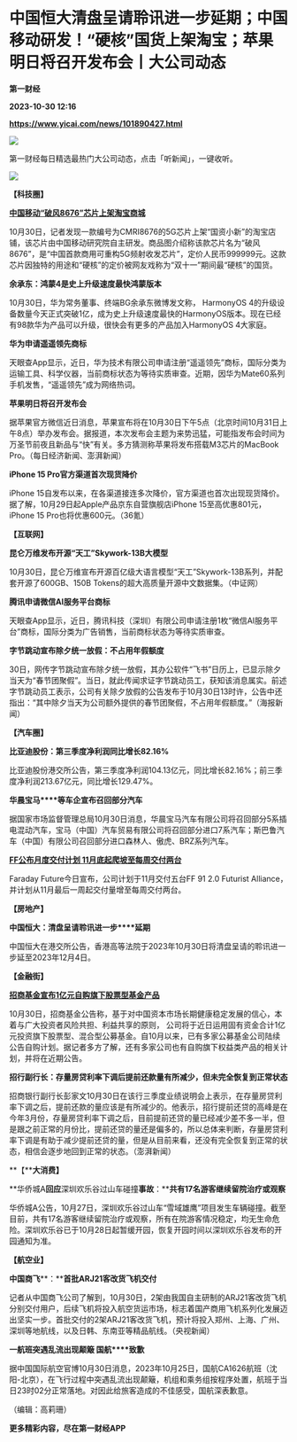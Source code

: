 # 中国恒大清盘呈请聆讯进一步延期；中国移动研发！“硬核”国货上架淘宝；苹果明日将召开发布会丨大公司动态
**第一财经**

**2023-10-30 12:16**

**https://www.yicai.com/news/101890427.html**

![](https://imgcdn.yicai.com/uppics/slides/2023/10/c75590305deacb1abf8f5848a1a08b29.jpg)

第一财经每日精选最热门大公司动态，点击「听新闻」，一键收听。

[![](https://imgcdn.yicai.com/uppics/images/2023/10/efb8c0b0ba11c6ea577d44ac00b78762.jpg)](https://m.vip.yicai.com/circle/1098134)

**【科技圈】**

[**中国移动“破风8676”芯片上架淘宝商城**](https://www.yicai.com/news/101889901.html)

10月30日，记者发现一款编号为CMRI8676的5G芯片上架“国资小新”的淘宝店铺，该芯片由中国移动研究院自主研发。商品图介绍称该款芯片名为“破风8676”，是“中国首款商用可重构5G频射收发芯片”，定价人民币999999元。这款芯片因独特的用途和“硬核”的定价被网友戏称为“双十一”期间最“硬核”的国货。

**余承东：鸿蒙4是史上升级速度最快鸿蒙版本**

10月30日，华为常务董事、终端BG余承东微博发文称， HarmonyOS 4的升级设备数量今天正式突破1亿，成为史上升级速度最快的HarmonyOS版本。现在已经有98款华为产品可以升级，很快会有更多的产品加入HarmonyOS 4大家庭。

**华为申请遥遥领先商标**

天眼查App显示，近日，华为技术有限公司申请注册“遥遥领先”商标，国际分类为运输工具、科学仪器，当前商标状态为等待实质审查。近期，因华为Mate60系列手机发售，“遥遥领先”成为网络热词。

**苹果明日将召开发布会**

据苹果官方微信近日消息，苹果宣布将在10月30日下午5点（北京时间10月31日上午8点）举办发布会。据报道，本次发布会主题为来势迅猛，可能指发布会时间为万圣节前夜且新品与“快”有关。多方猜测称苹果将发布搭载M3芯片的MacBook Pro。（每日经济新闻、澎湃新闻）

**iPhone 15 Pro官方渠道首次现货降价**

iPhone 15自发布以来，在各渠道接连多次降价，官方渠道也首次出现现货降价。据了解，10月29日起Apple产品京东自营旗舰店iPhone 15至高优惠801元，iPhone 15 Pro也将优惠600元。（36氪）

**【互联网】**

**昆仑万维发布开源“天工”Skywork-13B大模型**

10月30日，昆仑万维宣布开源百亿级大语言模型“天工”Skywork-13B系列，并配套开源了600GB、150B Tokens的超大高质量开源中文数据集。（中证网）

**腾讯申请微信AI服务平台商标**

天眼查App显示，近日，腾讯科技（深圳）有限公司申请注册1枚“微信AI服务平台”商标，国际分类为广告销售，当前商标状态为等待实质审查。

**字节跳动宣布除夕统一放假：不占用年假额度**

30日，网传字节跳动宣布除夕统一放假，其办公软件“飞书”日历上，已显示除夕当天为“春节团聚假”。当日，就此传闻求证字节跳动员工，获知该消息属实。前述字节跳动员工表示，公司有关除夕放假的公告发布于10月30日13时许，公告中还指出：“其中除夕当天为公司额外提供的春节团聚假，不占用年假额度。”（海报新闻）

**【汽车圈】**

**比亚迪股份：第三季度净利润同比增长82.16%**

比亚迪股份港交所公告，第三季度净利润104.13亿元，同比增长82.16%；前三季度净利润213.67亿元，同比增长129.47%。

**华晨宝马****等车企宣布召回部分汽车**

据国家市场监督管理总局10月30日消息，华晨宝马汽车有限公司将召回部分5系插电混动汽车，宝马（中国）汽车贸易有限公司将召回部分进口7系汽车；斯巴鲁汽车（中国）有限公司召回部分进口森林人、傲虎、BRZ系列汽车。

[**FF公布月度交付计划 11月底起爬坡至每周交付两台**](https://www.yicai.com/brief/101890036.html)

Faraday Future今日宣布，公司计划于11月交付五台FF 91 2.0 Futurist Alliance，并计划从11月最后一周起交付量增至每周交付两台。

**【房地产】**

**中国恒大：清盘呈请聆讯进一步****延期**

中国恒大在港交所公告，香港高等法院于2023年10月30日将清盘呈请的聆讯进一步延至2023年12月4日。

**【金融街】**

[**招商基金宣布1亿元自购旗下股票型基金产品**](https://www.yicai.com/news/101890113.html)

10月30日，招商基金公告称，基于对中国资本市场长期健康稳定发展的信心，本着与广大投资者风险共担、利益共享的原则， 公司将于近日运用固有资金合计1亿元投资旗下股票型、混合型公募基金。自10月以来，已有多家公募基金公司陆续公告自购计划。据记者多方了解，还有多家公司也有自购旗下权益类产品的相关计划，并将在近期公告。

**招行副行长：存量房贷利率下调后提前还款量有所减少，但未完全恢复到正常状态**

招商银行副行长彭家文10月30日在该行三季度业绩说明会上表示，在存量房贷利率下调之后，提前还款的量应该是有所减少的。他表示，招行提前还贷的高峰是在今年3月份，存量房贷利率下调之后，目前提前还贷的量已经减少差不多一半，但是跟之前正常的月份比，提前还贷的量还是偏多的，所以总体来判断，存量房贷利率下调是有助于减少提前还贷的量，但是从目前来看，还没有完全恢复到正常的状态，相信会逐步地回到正常的状态。（澎湃新闻）

**【****大消费】**

**华侨城A****回应****深圳欢乐谷过山车碰撞****事故****：****共有17名游客继续留院治疗或观察**

华侨城A公告，10月27日，深圳欢乐谷过山车“雪域雄鹰”项目发生车辆碰撞。截至目前，共有17名游客继续留院治疗或观察，所有在院游客情况稳定，均无生命危险。深圳欢乐谷已于10月28日起暂缓开园，恢复开园时间以深圳欢乐谷发布的开园通知为准。

**【航空业】**

**中国商飞****：****首批ARJ21客改货飞机交付**

记者从中国商飞公司了解到，10月30日，2架由我国自主研制的ARJ21客改货飞机分别交付用户，后续飞机将投入航空货运市场，标志着国产商用飞机系列化发展迈出坚实一步。首批交付的2架ARJ21客改货飞机，预计将投入郑州、上海、广州、深圳等地航线，以及日韩、东南亚等精品航线。（央视新闻）

**一航班突遇乱流出现颠簸 国航****致歉**

据中国国际航空官博10月30日消息，2023年10月25日，国航CA1626航班（沈阳-北京），在飞行过程中突遇乱流出现颠簸，机组和乘务组按程序处置，航班于当日23时02分正常落地。对因此给旅客造成的不佳感受，国航深表歉意。

（编辑：高莉珊）

**更多精彩内容，尽在第一财经APP**